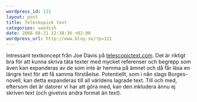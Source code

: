 ```yaml
--- 
wordpress_id: 121 
layout: post
title: Teleskopisk text 
categories: swedish 
date: 2008-08-21 12:38:36 +02:00 
wordpress_url: http://www.blay.se/?p=121 
---
```


Intressant textkoncept från Joe Davis på [telescopictext.com](http://www.telescopictext.com/). Det är riktigt bra för att kunna skriva täta texter med mycket referenser och begrepp som även kan expanderas av de som inte är hemma på ämnet och då får läsa en längre text för att få samma förståelse. Potentiellt, som i nån slags Borges-novell, kan detta expanderas till all världens lagrade text. Till och med, eftersom det är datorer vi har att göra med, kan den inkludera ännu ej skriven text (och givetvis andra format än text). 